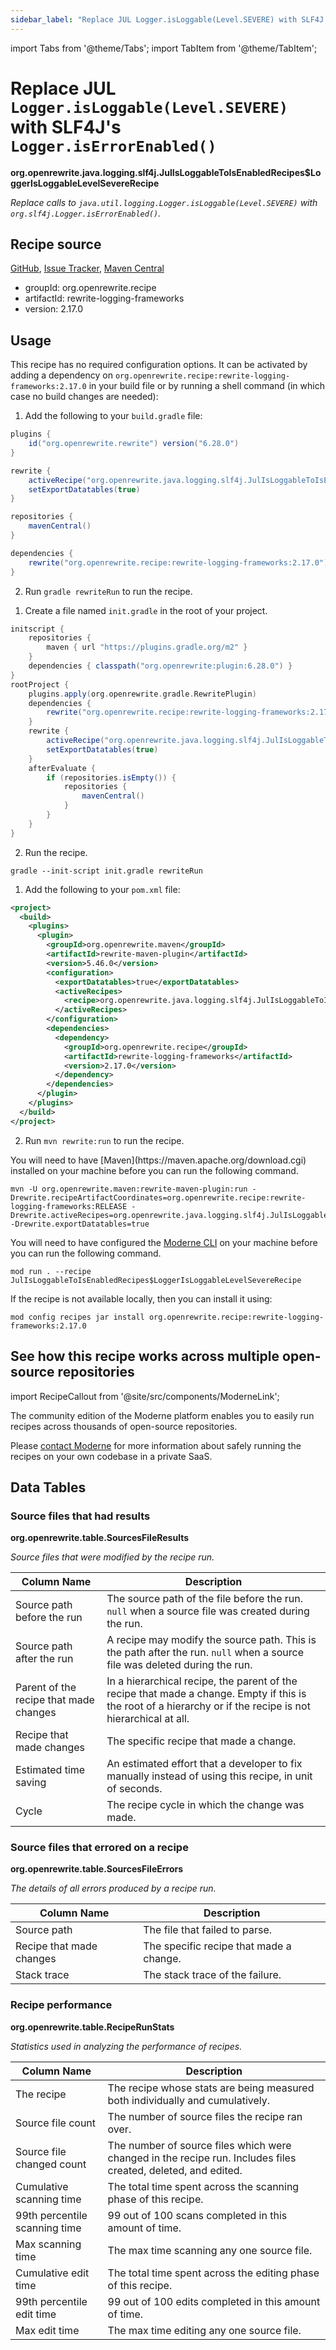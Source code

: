 ```yaml
---
sidebar_label: "Replace JUL Logger.isLoggable(Level.SEVERE) with SLF4J's Logger.isErrorEnabled()"
---
```


import Tabs from '@theme/Tabs';
import TabItem from '@theme/TabItem';

# Replace JUL `Logger.isLoggable(Level.SEVERE)` with SLF4J's `Logger.isErrorEnabled()`

**org.openrewrite.java.logging.slf4j.JulIsLoggableToIsEnabledRecipes$LoggerIsLoggableLevelSevereRecipe**

_Replace calls to `java.util.logging.Logger.isLoggable(Level.SEVERE)` with `org.slf4j.Logger.isErrorEnabled()`._

## Recipe source

[GitHub](https://github.com/openrewrite/rewrite-logging-frameworks/blob/main/src/main/java/org/openrewrite/java/logging/slf4j/JulIsLoggableToIsEnabled.java), [Issue Tracker](https://github.com/openrewrite/rewrite-logging-frameworks/issues), [Maven Central](https://central.sonatype.com/artifact/org.openrewrite.recipe/rewrite-logging-frameworks/2.17.0/jar)

* groupId: org.openrewrite.recipe
* artifactId: rewrite-logging-frameworks
* version: 2.17.0


## Usage

This recipe has no required configuration options. It can be activated by adding a dependency on `org.openrewrite.recipe:rewrite-logging-frameworks:2.17.0` in your build file or by running a shell command (in which case no build changes are needed): 
<Tabs groupId="projectType">
<TabItem value="gradle" label="Gradle">

1. Add the following to your `build.gradle` file:

```groovy title="build.gradle"
plugins {
    id("org.openrewrite.rewrite") version("6.28.0")
}

rewrite {
    activeRecipe("org.openrewrite.java.logging.slf4j.JulIsLoggableToIsEnabledRecipes$LoggerIsLoggableLevelSevereRecipe")
    setExportDatatables(true)
}

repositories {
    mavenCentral()
}

dependencies {
    rewrite("org.openrewrite.recipe:rewrite-logging-frameworks:2.17.0")
}
```

2. Run `gradle rewriteRun` to run the recipe.
</TabItem>

<TabItem value="gradle-init-script" label="Gradle init script">

1. Create a file named `init.gradle` in the root of your project.

```groovy title="init.gradle"
initscript {
    repositories {
        maven { url "https://plugins.gradle.org/m2" }
    }
    dependencies { classpath("org.openrewrite:plugin:6.28.0") }
}
rootProject {
    plugins.apply(org.openrewrite.gradle.RewritePlugin)
    dependencies {
        rewrite("org.openrewrite.recipe:rewrite-logging-frameworks:2.17.0")
    }
    rewrite {
        activeRecipe("org.openrewrite.java.logging.slf4j.JulIsLoggableToIsEnabledRecipes$LoggerIsLoggableLevelSevereRecipe")
        setExportDatatables(true)
    }
    afterEvaluate {
        if (repositories.isEmpty()) {
            repositories {
                mavenCentral()
            }
        }
    }
}
```

2. Run the recipe.

```shell title="shell"
gradle --init-script init.gradle rewriteRun
```

</TabItem>
<TabItem value="maven" label="Maven POM">

1. Add the following to your `pom.xml` file:

```xml title="pom.xml"
<project>
  <build>
    <plugins>
      <plugin>
        <groupId>org.openrewrite.maven</groupId>
        <artifactId>rewrite-maven-plugin</artifactId>
        <version>5.46.0</version>
        <configuration>
          <exportDatatables>true</exportDatatables>
          <activeRecipes>
            <recipe>org.openrewrite.java.logging.slf4j.JulIsLoggableToIsEnabledRecipes$LoggerIsLoggableLevelSevereRecipe</recipe>
          </activeRecipes>
        </configuration>
        <dependencies>
          <dependency>
            <groupId>org.openrewrite.recipe</groupId>
            <artifactId>rewrite-logging-frameworks</artifactId>
            <version>2.17.0</version>
          </dependency>
        </dependencies>
      </plugin>
    </plugins>
  </build>
</project>
```

2. Run `mvn rewrite:run` to run the recipe.
</TabItem>

<TabItem value="maven-command-line" label="Maven Command Line">
You will need to have [Maven](https://maven.apache.org/download.cgi) installed on your machine before you can run the following command.

```shell title="shell"
mvn -U org.openrewrite.maven:rewrite-maven-plugin:run -Drewrite.recipeArtifactCoordinates=org.openrewrite.recipe:rewrite-logging-frameworks:RELEASE -Drewrite.activeRecipes=org.openrewrite.java.logging.slf4j.JulIsLoggableToIsEnabledRecipes$LoggerIsLoggableLevelSevereRecipe -Drewrite.exportDatatables=true
```
</TabItem>
<TabItem value="moderne-cli" label="Moderne CLI">

You will need to have configured the [Moderne CLI](https://docs.moderne.io/user-documentation/moderne-cli/getting-started/cli-intro) on your machine before you can run the following command.

```shell title="shell"
mod run . --recipe JulIsLoggableToIsEnabledRecipes$LoggerIsLoggableLevelSevereRecipe
```

If the recipe is not available locally, then you can install it using:
```shell
mod config recipes jar install org.openrewrite.recipe:rewrite-logging-frameworks:2.17.0
```
</TabItem>
</Tabs>

## See how this recipe works across multiple open-source repositories

import RecipeCallout from '@site/src/components/ModerneLink';

<RecipeCallout link="https://app.moderne.io/recipes/org.openrewrite.java.logging.slf4j.JulIsLoggableToIsEnabledRecipes$LoggerIsLoggableLevelSevereRecipe" />

The community edition of the Moderne platform enables you to easily run recipes across thousands of open-source repositories.

Please [contact Moderne](https://moderne.io/product) for more information about safely running the recipes on your own codebase in a private SaaS.
## Data Tables

### Source files that had results
**org.openrewrite.table.SourcesFileResults**

_Source files that were modified by the recipe run._

| Column Name | Description |
| ----------- | ----------- |
| Source path before the run | The source path of the file before the run. `null` when a source file was created during the run. |
| Source path after the run | A recipe may modify the source path. This is the path after the run. `null` when a source file was deleted during the run. |
| Parent of the recipe that made changes | In a hierarchical recipe, the parent of the recipe that made a change. Empty if this is the root of a hierarchy or if the recipe is not hierarchical at all. |
| Recipe that made changes | The specific recipe that made a change. |
| Estimated time saving | An estimated effort that a developer to fix manually instead of using this recipe, in unit of seconds. |
| Cycle | The recipe cycle in which the change was made. |

### Source files that errored on a recipe
**org.openrewrite.table.SourcesFileErrors**

_The details of all errors produced by a recipe run._

| Column Name | Description |
| ----------- | ----------- |
| Source path | The file that failed to parse. |
| Recipe that made changes | The specific recipe that made a change. |
| Stack trace | The stack trace of the failure. |

### Recipe performance
**org.openrewrite.table.RecipeRunStats**

_Statistics used in analyzing the performance of recipes._

| Column Name | Description |
| ----------- | ----------- |
| The recipe | The recipe whose stats are being measured both individually and cumulatively. |
| Source file count | The number of source files the recipe ran over. |
| Source file changed count | The number of source files which were changed in the recipe run. Includes files created, deleted, and edited. |
| Cumulative scanning time | The total time spent across the scanning phase of this recipe. |
| 99th percentile scanning time | 99 out of 100 scans completed in this amount of time. |
| Max scanning time | The max time scanning any one source file. |
| Cumulative edit time | The total time spent across the editing phase of this recipe. |
| 99th percentile edit time | 99 out of 100 edits completed in this amount of time. |
| Max edit time | The max time editing any one source file. |

